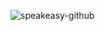 ![speakeasy-github](https://user-images.githubusercontent.com/6267663/179844945-82206178-42eb-4c9e-b1e0-b9ef53842fa4.png)

